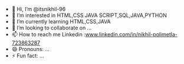 - 👋 Hi, I’m @itsnikhil-96
- 👀 I’m interested in HTML,CSS JAVA SCRIPT,SQL,JAVA,PYTHON
- 🌱 I’m currently learning HTML,CSS,JAVA
- 💞️ I’m looking to collaborate on ...
- 📫 How to reach me Linkedin :www.linkedin.com/in/nikhil-polimetla-723863287
- 😄 Pronouns: ...
- ⚡ Fun fact: ...

<!---
itsnikhil-96/itsnikhil-96 is a ✨ special ✨ repository because its `README.md` (this file) appears on your GitHub profile.
You can click the Preview link to take a look at your changes.
--->
